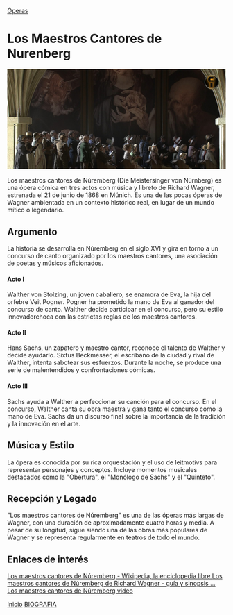 [Óperas](obras.md)
# **Los Maestros Cantores de Nurenberg**
![imagen](losMaestros.jpg)

Los maestros cantores de Núremberg (Die Meistersinger von Nürnberg) es una ópera cómica en tres actos con música y libreto de Richard Wagner, estrenada el 21 de junio de 1868 en Múnich. Es una de las pocas óperas de Wagner ambientada en un contexto histórico real, en lugar de un mundo mítico o legendario.

## Argumento

La historia se desarrolla en Núremberg en el siglo XVI y gira en torno a un concurso de canto organizado por los maestros cantores, una asociación de poetas y músicos aficionados.

#### Acto I  

Walther von Stolzing, un joven caballero, se enamora de Eva, la hija del orfebre Veit Pogner.
Pogner ha prometido la mano de Eva al ganador del concurso de canto.
Walther decide participar en el concurso, pero su estilo innovadorchoca con las estrictas reglas de los maestros cantores.

#### Acto II  

Hans Sachs, un zapatero y maestro cantor, reconoce el talento de Walther y decide ayudarlo.
Sixtus Beckmesser, el escribano de la ciudad y rival de Walther, intenta sabotear sus esfuerzos.
Durante la noche, se produce una serie de malentendidos y confrontaciones cómicas.

#### Acto III  

Sachs ayuda a Walther a perfeccionar su canción para el concurso.
En el concurso, Walther canta su obra maestra y gana tanto el concurso como la mano de Eva.
Sachs da un discurso final sobre la importancia de la tradición y la innovación en el arte.

## Música y Estilo 

La ópera es conocida por su rica orquestación y el uso de leitmotivs para representar personajes y conceptos. Incluye momentos musicales destacados como la "Obertura", el "Monólogo de Sachs" y el "Quinteto".  

## Recepción y Legado

"Los maestros cantores de Núremberg" es una de las óperas más largas de Wagner, con una duración de aproximadamente cuatro horas y media. A pesar de su longitud, sigue siendo una de las obras más populares de Wagner y se representa regularmente en teatros de todo el mundo.  

## Enlaces de interés 
[Los maestros cantores de Núremberg - Wikipedia, la enciclopedia libre  ](https://opera-inside.com/los-maestros-cantores-de-nuremberg-de-richard-wagner-guia-y-sinopsis-de-la-opera/?lang=es)
[Los maestros cantores de Núremberg de Richard Wagner - guía y sinopsis ... ](https://opera-inside.com/los-maestros-cantores-de-nuremberg-de-richard-wagner-guia-y-sinopsis-de-la-opera/?lang=es)
[Los maestros cantores de Núremberg video](https://www.youtube.com/watch?v=5Jg_PcHvY8E&t=675s)


 [Inicio](README.md)  [BIOGRAFIA](biografia.md) 